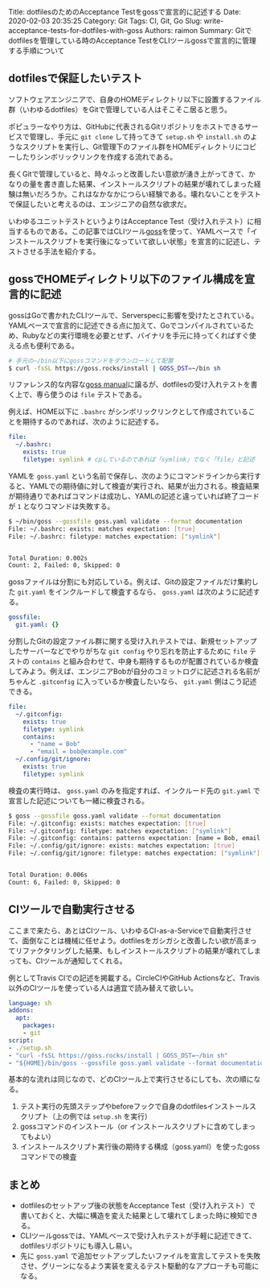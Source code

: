 Title: dotfilesのためのAcceptance Testをgossで宣言的に記述する
Date: 2020-02-03 20:35:25
Category: Git
Tags: CI, Git, Go
Slug: write-acceptance-tests-for-dotfiles-with-goss
Authors: raimon
Summary: Gitでdotfilesを管理している時のAcceptance TestをCLIツールgossで宣言的に管理する手順について

## dotfilesで保証したいテスト

ソフトウェアエンジニアで、自身のHOMEディレクトリ以下に設置するファイル群（いわゆるdotfiles）をGitで管理している人はそこそこ居ると思う。

ポピュラーなやり方は、GitHubに代表されるGitリポジトリをホストできるサービスで管理し、手元に `git clone` して持ってきて `setup.sh` や `install.sh` のようなスクリプトを実行し、Git管理下のファイル群をHOMEディレクトリにコピーしたりシンボリックリンクを作成する流れである。

長くGitで管理していると、時々ふっと改善したい意欲が湧き上がってきて、かなりの量を書き直した結果、インストールスクリプトの結果が壊れてしまった経験は無いだろうか。これはなかなかにつらい経験である。壊れないことをテストで保証したいと考えるのは、エンジニアの自然な欲求だ。

いわゆるユニットテストというよりはAcceptance Test（受け入れテスト）に相当するものである。この記事ではCLIツール[goss](https://github.com/aelsabbahy/goss)を使って、YAMLベースで「インストールスクリプトを実行後になっていて欲しい状態」を宣言的に記述し、テストさせる手法を紹介する。

## gossでHOMEディレクトリ以下のファイル構成を宣言的に記述

gossはGoで書かれたCLIツールで、Serverspecに影響を受けたとされている。YAMLベースで宣言的に記述できる点に加えて、Goでコンパイルされているため、Rubyなどの実行環境を必要とせず、バイナリを手元に持ってくればすぐ使える点も便利である。

```sh
# 手元の~/bin以下にgossコマンドをダウンロードして配置
$ curl -fsSL https://goss.rocks/install | GOSS_DST=~/bin sh
```

リファレンス的な内容な[goss manual](https://github.com/aelsabbahy/goss/blob/master/docs/manual.md)に譲るが、dotfilesの受け入れテストを書く上で、専ら使うのは `file` テストである。

例えば、HOME以下に `.bashrc` がシンボリックリンクとして作成されていることを期待するのであれば、次のように記述する。

```yaml
file:
  ~/.bashrc:
    exists: true
    filetype: symlink # cpしているのであれば「symlink」でなく「file」と記述
```

YAMLを `goss.yaml` という名前で保存し、次のようにコマンドラインから実行すると、YAMLでの期待値に対して検査が実行され、結果が出力される。検査結果が期待通りであればコマンドは成功し、YAMLの記述と違っていれば終了コードが `1` となりコマンドは失敗する。

```bash
$ ~/bin/goss --gossfile goss.yaml validate --format documentation
File: ~/.bashrc: exists: matches expectation: [true]
File: ~/.bashrc: filetype: matches expectation: ["symlink"]


Total Duration: 0.002s
Count: 2, Failed: 0, Skipped: 0
```

gossファイルは分割にも対応している。例えば、Gitの設定ファイルだけ集約した `git.yaml` をインクルードして検査するなら、 `goss.yaml` は次のように記述する。

```yaml
gossfile:
  git.yaml: {}
```

分割したGitの設定ファイル群に関する受け入れテストでは、新規セットアップしたサーバーなどでやりがちな `git config` やり忘れを防止するために `file` テストの `contains` と組み合わせて、中身も期待するものが配置されているか検査してみよう。例えば、エンジニアBobが自分のコミットログに記述される名前がちゃんと `.gitconfig` に入っているか検査したいなら、 `git.yaml` 側はこう記述できる。

```yaml
file:
  ~/.gitconfig:
    exists: true
    filetype: symlink
    contains:
      - "name = Bob"
      - "email = bob@example.com"
  ~/.config/git/ignore:
    exists: true
    filetype: symlink
```

検査の実行時は、 `goss.yaml` のみを指定すれば、インクルード先の `git.yaml` で宣言した記述についても一緒に検査される。

```bash
$ goss --gossfile goss.yaml validate --format documentation
File: ~/.gitconfig: exists: matches expectation: [true]
File: ~/.gitconfig: filetype: matches expectation: ["symlink"]
File: ~/.gitconfig: contains: patterns expectation: [name = Bob, email = bob@example.com]
File: ~/.config/git/ignore: exists: matches expectation: [true]
File: ~/.config/git/ignore: filetype: matches expectation: ["symlink"]


Total Duration: 0.006s
Count: 6, Failed: 0, Skipped: 0
```

## CIツールで自動実行させる

ここまで来たら、あとはCIツール、いわゆるCI-as-a-Serviceで自動実行させて、面倒なことは機械に任せよう。dotfilesをガシガシと改善したい欲が高まってリファクタリングした結果、もしインストールスクリプトの結果が壊れてしまっても、CIツールが通知してくれる。

例としてTravis CIでの記述を掲載する。CircleCIやGitHub Actionsなど、Travis以外のCIツールを使っている人は適宜で読み替えて欲しい。

```yaml
language: sh
addons:
  apt:
    packages:
    - git
script:
- ./setup.sh
- "curl -fsSL https://goss.rocks/install | GOSS_DST=~/bin sh"
- "${HOME}/bin/goss --gossfile goss.yaml validate --format documentation"
```

基本的な流れは同じなので、どのCIツール上で実行させるにしても、次の順になる。

1. テスト実行の先頭ステップやbeforeフックで自身のdotfilesインストールスクリプト（上の例では `setup.sh` を実行）
2. gossコマンドのインストール（or インストールスクリプトに含めてしまってもよい）
3. インストールスクリプト実行後の期待する構成（goss.yaml）を使ったgossコマンドでの検査

## まとめ

* dotfilesのセットアップ後の状態をAcceptance Test（受け入れテスト）で書いておくと、大幅に構造を変えた結果として壊れてしまった時に検知できる。
* CLIツールgossでは、YAMLベースで受け入れテストが手軽に記述できて、dotfilesリポジトリにも導入し易い。
* 先に `goss.yaml` で追加セットアップしたいファイルを宣言してテストを失敗させ、グリーンになるよう実装を変えるテスト駆動的なアプローチも可能になる。
